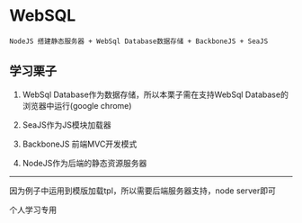 WebSQL
======

`NodeJS 搭建静态服务器 + WebSql Database数据存储 + BackboneJS + SeaJS`

## 学习栗子  ##

1. WebSql Database作为数据存储，所以本栗子需在支持WebSql Database的浏览器中运行(google chrome)

2. SeaJS作为JS模块加载器

3. BackboneJS 前端MVC开发模式

4. NodeJS作为后端的静态资源服务器

*****
因为例子中运用到模版加载tpl，所以需要后端服务器支持，node server即可

个人学习专用
